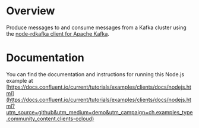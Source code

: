 # Overview

Produce messages to and consume messages from a Kafka cluster using the [node-rdkafka client for Apache Kafka](https://github.com/Blizzard/node-rdkafka).

# Documentation

You can find the documentation and instructions for running this Node.js example at [https://docs.confluent.io/current/tutorials/examples/clients/docs/nodejs.html](https://docs.confluent.io/current/tutorials/examples/clients/docs/nodejs.html?utm_source=github&utm_medium=demo&utm_campaign=ch.examples_type.community_content.clients-ccloud)
